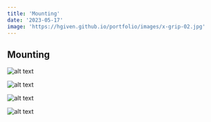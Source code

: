 ```yaml
---
title: 'Mounting'
date: '2023-05-17'
image: 'https://hgiven.github.io/portfolio/images/x-grip-02.jpg'
---
```


## Mounting

![alt text](https://hgiven.github.io/portfolio/images/charging-01.png)

![alt text](https://hgiven.github.io/portfolio/images/charging-02.png)

![alt text](https://hgiven.github.io/portfolio/images/charging-03.png)

![alt text](https://hgiven.github.io/portfolio/images/charging-04.png)